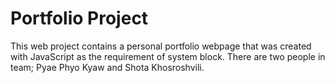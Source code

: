 # Portfolio Project

This web project contains a personal portfolio webpage that was created with JavaScript as the requirement of system block. 
There are two people in team; Pyae Phyo Kyaw and Shota Khosroshvili.
